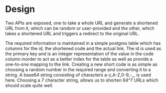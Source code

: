 # Design

Two APIs are exposed, one to take a whole URL and generate a shortened URL from it, which can be random or user-provided and the other, which takes a shortened URL and triggers a redirect to the original URL.

The required information is maintained in a simple postgres table which has columns for the id, the shortened code and the actual link. The id is used as the primary key and is an integer representation of the value in the code column inorder to act as a better index for the table as well as provide a one-to-one mapping to the link. Creating a new short code is as simple as choosing a random number in the required range and converting it to a string. A base64 string consisting of characters a-z,A-Z,0-9,-,\_ is used here. Choosing a 7 character string, allows us to shorten 64^7 URLs which should scale quite well.
